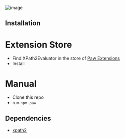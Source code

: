 ![image](https://user-images.githubusercontent.com/4239087/129493091-ffedd101-2b99-4a48-a9bb-6d972a9b3cb8.png)

## Installation

# Extension Store
- Find XPath2Evaluator in the store of [Paw Extensions](https://paw.cloud/extensions/)
- Install

# Manual
- Clone this repo
- run `npm paw`

## Dependencies
* [xpath2](https://github.com/ilinsky/xpath2)
